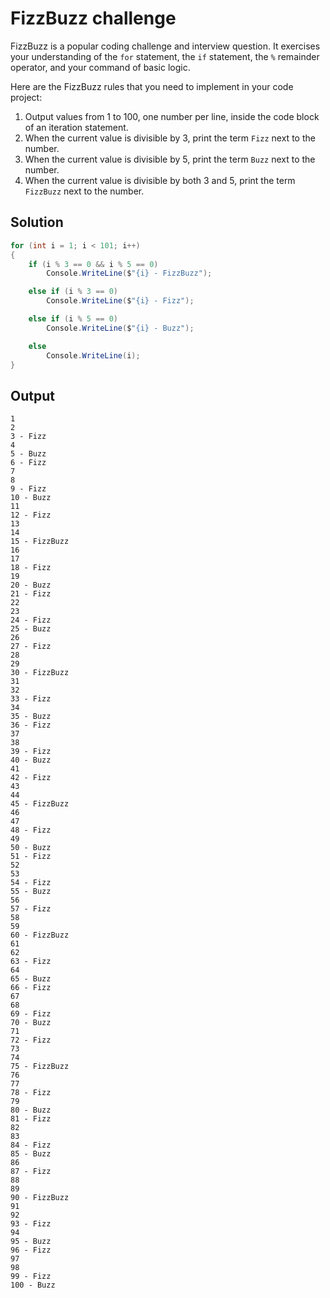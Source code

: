 # FizzBuzz challenge
FizzBuzz is a popular coding challenge and interview question. It exercises your understanding of the `for` statement, the `if` statement, the `%` remainder operator, and your command of basic logic.

Here are the FizzBuzz rules that you need to implement in your code project:

  1. Output values from 1 to 100, one number per line, inside the code block of an iteration statement.
  2. When the current value is divisible by 3, print the term `Fizz` next to the number.
  3. When the current value is divisible by 5, print the term `Buzz` next to the number.
  4. When the current value is divisible by both 3 and 5, print the term `FizzBuzz` next to the number.

## Solution
```csharp
for (int i = 1; i < 101; i++)
{
    if (i % 3 == 0 && i % 5 == 0)
        Console.WriteLine($"{i} - FizzBuzz");

    else if (i % 3 == 0)
        Console.WriteLine($"{i} - Fizz");

    else if (i % 5 == 0)
        Console.WriteLine($"{i} - Buzz");

    else
        Console.WriteLine(i);
}
```
## Output
```charp
1
2
3 - Fizz
4
5 - Buzz
6 - Fizz
7
8
9 - Fizz
10 - Buzz
11
12 - Fizz
13
14
15 - FizzBuzz
16
17
18 - Fizz
19
20 - Buzz
21 - Fizz
22
23
24 - Fizz
25 - Buzz
26
27 - Fizz
28
29
30 - FizzBuzz
31
32
33 - Fizz
34
35 - Buzz
36 - Fizz
37
38
39 - Fizz
40 - Buzz
41
42 - Fizz
43
44
45 - FizzBuzz
46
47
48 - Fizz
49
50 - Buzz
51 - Fizz
52
53
54 - Fizz
55 - Buzz
56
57 - Fizz
58
59
60 - FizzBuzz
61
62
63 - Fizz
64
65 - Buzz
66 - Fizz
67
68
69 - Fizz
70 - Buzz
71
72 - Fizz
73
74
75 - FizzBuzz
76
77
78 - Fizz
79
80 - Buzz
81 - Fizz
82
83
84 - Fizz
85 - Buzz
86
87 - Fizz
88
89
90 - FizzBuzz
91
92
93 - Fizz
94
95 - Buzz
96 - Fizz
97
98
99 - Fizz
100 - Buzz
```
